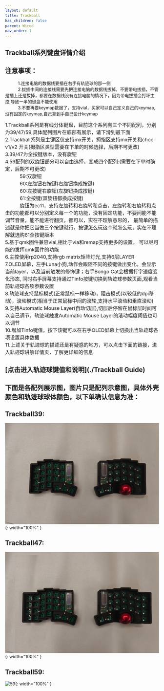 ```yaml
---
layout: default
title: Trackball
has_children: false
parent: Wired
nav_order: 1
---
```

## Trackball系列键盘详情介绍
## 注意事项：<br/>
<div>
&emsp;&emsp;&emsp;1.连接电脑的数据线要插在右手有轨迹球的那一侧<br/>
&emsp;&emsp;&emsp;2.拔插中间的连接线需要先把连接电脑的数据线拔掉，不要带电拔插，不管是插上还是拔掉，都要在数据线没有连接电脑的情况下，因为带电拔插会打坏主控,导致一半的键盘不能使用<br/>
&emsp;&emsp;&emsp;3.不要再要keymap数据了，支持vial，买家可以自己定义自己的keymap,没有固定的keymap,自己拿到手自己设计keymap<br/>

<font size=3>1.Trackball系列是有线分体键盘，目前这个系列有三个不同配列，分别为39/47/59,具体配列图片在底部有展示，请下滑到最下面</font><br/>
<font size=3>2.Trackball系列是主键区仅支持mx开关，拇指区支持mx开关和choc v1/v2 开关(拇指区类型需要在下单的时候选择，后期不可更改)</font><br/>
<font size=3>3.39/47为全按键版本，没有旋钮</font><br/>
<font size=3>4.59配列的双旋钮部分可以自由选择，变成四个配列:(需要在下单时确定，后期不可更改)</font><br/>
<font size=3>&emsp;&emsp;&emsp;59:双旋钮</font><br/>
<font size=3>&emsp;&emsp;&emsp;60:左旋钮右按键(右旋钮换成按键)</font><br/>
<font size=3>&emsp;&emsp;&emsp;60:左按键右旋钮(左旋钮换成按键)</font><br/>
<font size=3>&emsp;&emsp;&emsp;61:全按键(双旋钮都换成按键)</font><br/>
<font size=3>&emsp;&emsp;&emsp;旋钮为ec11，支持左旋转和右旋转和点击，左旋转和右旋转和点击的功能都可以分别定义每一个的功能，没有固定功能，不要问能不能调节音量，能不能进行翻页，都可以，实在不理解意思的，
最简单的描述就是你把它当做三个按键就行，按键怎么玩这个就怎么玩，实在不理解就选购61全按键版本</font><br/>
<font size=3>5.基于qmk固件兼容vial,相比于via和remap支持更多的设置，
  可以尽可能的发挥qmk固件的功能</font><br/>
<font size=3>6.主控使用rp2040,支持rgb matrix矩阵灯光,支持6层LAYER</font><br/>
<font size=3>7.OLED屏幕，左手Luna小狗,动作会跟随不同的按键做出变化，会显示当前layer，以及当前触发的修饰键；右手Bongo Cat会根据打字速度变化形态,
同时右手屏幕支持通过Tinfo按键切换到轨迹球参数页面,观看当前轨迹球各项参数设置</font><br/>
<font size=3>8.轨迹球支持鼠标模式(正常鼠标一样移动)，阻击模式(以较低的dpi移动)，滚动模式(相当于正常鼠标中间的滚轮,支持水平滚动和垂直滚动)</font><br/>
<font size=3>9.支持Automatic Mouse Layer(自动切层),切层后停留在鼠标层时间可以自己调节，轨迹球触发Automatic Mouse Layer的滚动幅度阈值也可以调节</font><br/>
<font size=3>10.增加Tinfo键值，按下该键可以在右手OLED屏幕上切换出当轨迹球各项设置具体数据</font><br/>
<font size=3>11.上述关于轨迹球的描述还是有疑惑的地方，可以点击下面的链接，进入轨迹球讲解详情页，了解更详细的信息</font><br/>
</div>
 

## [点击进入轨迹球键值和说明](./Trackball Guide)

## 下面是各配列展示图，图片只是配列示意图，具体外壳颜色和轨迹球球体颜色，以下单确认信息为准：
## Trackball39:<br/>
![39](/static/trackball/39.jpeg){: width="100%" }<br/>
## Trackball47:<br/>
![47](/static/trackball/47.jpeg){: width="100%" }<br/>
## Trackball59:<br/>
![59](/static/trackball/59.jpeg){: width="100%" }<br/>

